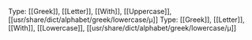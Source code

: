 Type: [[Greek]], [[Letter]], [[With]], [[Uppercase]], [[usr/share/dict/alphabet/greek/lowercase/μ]]
Type: [[Greek]], [[Letter]], [[With]], [[Lowercase]], [[usr/share/dict/alphabet/greek/lowercase/μ]]

